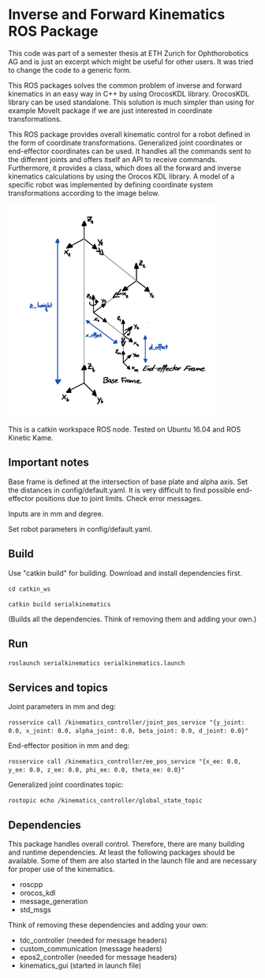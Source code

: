 # Inverse and Forward Kinematics ROS Package 

This code was part of a semester thesis at ETH Zurich for Ophthorobotics AG and is just an excerpt which might be useful for other users. It was tried to change the code to a generic form.

This ROS packages solves the common problem of inverse and forward kinematics in an easy way in C++ by using OrocosKDL library. OrocosKDL library can be used standalone. This solution is much simpler than using for example MoveIt package if we are just interested in coordinate transformations.

This ROS package provides overall kinematic control for a robot defined in the form of coordinate transformations. Generalized joint coordinates or end-effector coordinates can be used. It handles all the commands sent to the different joints and offers itself an API to receive commands. Furthermore, it provides a class, which does all the forward and inverse kinematics calculations by using the Orocos KDL library. A model of a specific robot was implemented by defining coordinate system transformations according to the image below.

![Robot coordinate system](kos.png?raw=true "Robot coordinate system")

This is a catkin workspace ROS node. Tested on Ubuntu 16.04 and ROS Kinetic Kame.

## Important notes

Base frame is defined at the intersection of base plate and alpha axis. Set the distances in config/default.yaml. It is very difficult to find possible end-effector positions due to joint limits. Check error messages. 

Inputs are in mm and degree.

Set robot parameters in config/default.yaml.

## Build

Use "catkin build" for building. Download and install dependencies first.

`cd catkin_ws`

`catkin build serialkinematics`

(Builds all the dependencies. Think of removing them and adding your own.)

## Run

`roslaunch serialkinematics serialkinematics.launch`


## Services and topics

Joint parameters in mm and deg:

`rosservice call /kinematics_controller/joint_pos_service "{y_joint: 0.0, x_joint: 0.0, alpha_joint: 0.0, beta_joint: 0.0, d_joint: 0.0}" `

End-effector position in mm and deg:

`rosservice call /kinematics_controller/ee_pos_service "{x_ee: 0.0, y_ee: 0.0, z_ee: 0.0, phi_ee: 0.0, theta_ee: 0.0}" `

Generalized joint coordinates topic:

`rostopic echo /kinematics_controller/global_state_topic`


## Dependencies

This package handles overall control. Therefore, there are many building and runtime dependencies. At least the following packages should be available. Some of them are also started in the launch file and are necessary for proper use of the kinematics. 

- roscpp
- orocos_kdl
- message_generation
- std_msgs

Think of removing these dependencies and adding your own:
- tdc_controller (needed for message headers)
- custom_communication (message headers)
- epos2_controller (needed for message headers)
- kinematics_gui (started in launch file)
